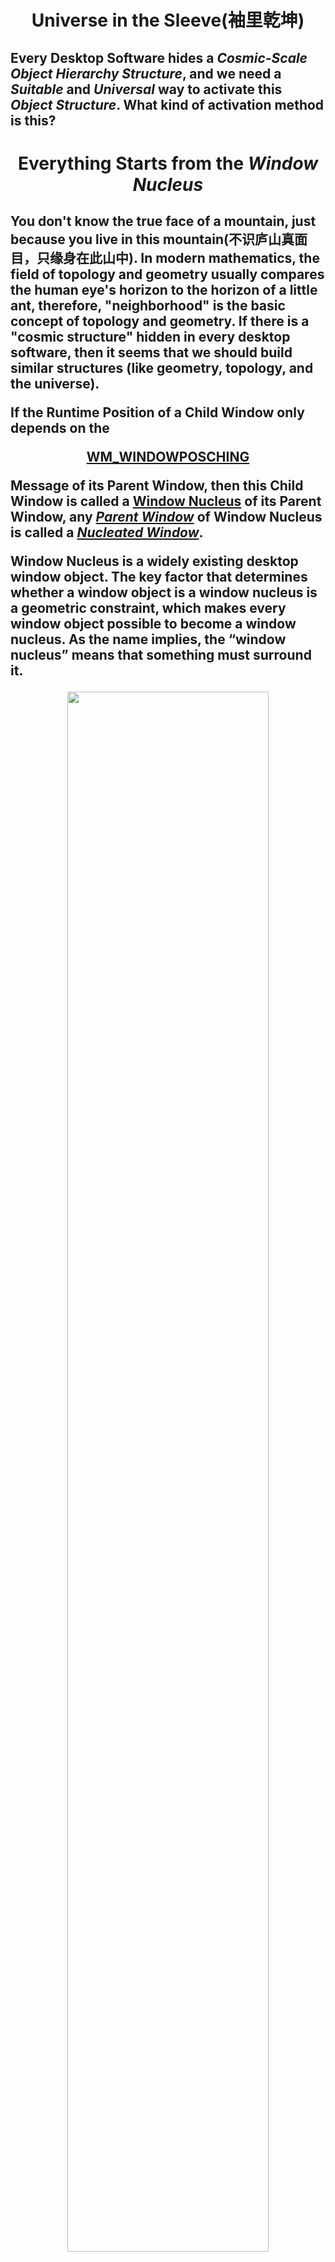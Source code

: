 <h1 align=center>
Universe in the Sleeve(袖里乾坤)
</h1>
<h2>
	Every Desktop Software hides a <i>Cosmic-Scale Object Hierarchy Structure</i>, and we need a <i>Suitable</i> and <i>Universal</i> way to activate this <i>Object Structure</i>. What kind of activation method is this?
</h2>
	
<h1 align=center>
Everything Starts from the <i>Window Nucleus</i>
</h1>
<h2>
<p>You don't know the true face of a mountain, just because you live in this mountain(不识庐山真面目，只缘身在此山中). In modern mathematics, the field of topology and geometry usually compares the human eye's horizon to the horizon of a little ant, therefore, "neighborhood" is the basic concept of topology and geometry. If there is a "cosmic structure" hidden in every desktop software, then it seems that we should build similar structures (like geometry, topology, and the universe).</p>
If the Runtime Position of a  Child Window only depends on the
<p>
<div align=center>

[WM_WINDOWPOSCHING](https://docs.microsoft.com/en-us/windows/win32/winmsg/wm-windowposchanging)
</div>
</p>
<p>
<p>

Message of its Parent Window, then this Child Window is called a [Window Nucleus](https://github.com/TangramDev/.github/blob/main/WinNucleusDef.md) of its Parent Window, any <ins><i>Parent Window</ins></i> of Window Nucleus is called a <ins><i>Nucleated Window</i></ins>.
</p>
<p>Window Nucleus is a widely existing desktop window object. The key factor that determines whether a window object is a window nucleus is a geometric constraint, which makes every window object possible to become a window nucleus. As the name implies, the “window nucleus” means that something must surround it. </p>

<div align=center id="WndNucleus"><img src="https://user-images.githubusercontent.com/26355688/198913804-8c7e198b-71de-4e33-a4d7-60ae0eec4ac2.jpg" width="80%"/></div> 

<p>Every Window Object has the potential to become a "Window nucleus". The discovery of the peripheral world of the Window nucleus allows us to see a new hierarchical structure of the desktop software system. From an astronomical point of view, there are only about 6,000 stars within the human eye's field of vision, which is insignificant compared to the real cosmic scale we see. Similar to the fact that our observable universe contains countless galactic nuclei, every desktop software contains countless window nuclei. If this statement is correct, then we need devices like Hubble and Webb, so that we can clearly understand and see these window nuclei and the surrounds surrounding them. WebRuntime is actually equivalent to a survey telescope like Hubble. When we look at desktop software from the perspective of the universe, WebRuntime allows us to see a cosmic-scale object structure and a brand new Web world. ...</p>

</h2>

<h1 align=center>
Web-Native Duality
</h1>
<h2>
<p>

The <i>Core Idea</i> of [Web Runtime](https://github.com/TangramDev/OpenWebRunTime) is: every <i>Desktop Window Object</i> has both "<i>Native Nature</i>" and "<i>Web Nature</i>", which is very similar to the "<i>Wave-particle duality</i>" in the field of Physics, which we call the "<i>Web-native duality</i>" of <i>Desktop Window Object</i>.
</p>
<p>

The [Web Runtime](https://github.com/TangramDev/OpenWebRunTime) provides developers with a <p align=center>"<i>[Simplest Technical Strategy](https://github.com/TangramDev/.github/blob/main/document/ConvertWinFormandMFCProjecttoBrowserProcess.md)</i>"</p> <ins>to convert an "existing" or "newly created" <i>Desktop Software Project</i> into "<i>Browser Process</i>" of "Chromium Project"</ins>, and then activate the "Web Nature" of the Window Nucleus, thus realizing Web pageization of "Desktop Application Functions", it completely bridges the gap between <i>the Desktop Software</i> and <i>Web Browser</i> and make Web Technology an inherent part of <i>Desktop Software Architecture</i>. 
</p>
</h2>

<h1 align=center>

[How Will Web Runtime Change <i>Desktop Applications</i>](https://github.com/TangramDev/.github/blob/main/document/HowWebRTChangeYourApp.md)?
</h1>
<h2 align=left>
<p>As shown in the figure below, we see a WinForm Application at <i>Design Time</i>:</p>
	
<center>
        <table border="3" cellpadding="3">
            <thead>
                <tr>
                    <th align=center> <strong>WinForm Application at <i>Design Time</strong>
                    <th align=center> <strong>WinForm Application at <i>Run Time</strong>
               </tr>            
	<tbody>
                <tr>
                    <td width="50%">
                     <div align=center id="Form1DesignTime"><img src="https://user-images.githubusercontent.com/26355688/196173217-dfe1d7d1-5ae3-4da4-a455-1462d86ef20b.jpg" width="100%"/></div>   
                    </td>
                    <td width="50%">
		      <div align=center id="Form1Runtime"><img src="https://user-images.githubusercontent.com/26355688/196174538-97d01137-f58c-4a6e-a878-6246824ec7c7.jpg" width="80%"/></div>
                    </td>
            </tbody>	  
        </table>
</center>	
	
<p>
	
When we convert this project into a project that supports [Web Runtime](https://github.com/TangramDev/OpenWebRunTime), we will see <i>any number</i> of <i>Completely Different Runtime Scenarios</i>, as shown in the following figure, which is <ins><i>one of them</i></ins>:</p>

<center>
        <table border="3" cellpadding="3">
            <thead>
                <tr>
                    <th align=center> <strong>WinForm Application at <i>Design Time</strong>
                    <th align=center> <strong>WinForm Application at <i>Run Time</strong>
               </tr>            
	<tbody>
                <tr>
                    <td width="50%">
                     <div align=center id="Form1DesignTime"><img src="https://user-images.githubusercontent.com/26355688/196173217-dfe1d7d1-5ae3-4da4-a455-1462d86ef20b.jpg" width="100%"/></div>   
                    </td>
                    <td width="50%">
		      <div align=center id="dynForm1Runtime"><img src="https://user-images.githubusercontent.com/26355688/197387216-c4e163bb-0385-4973-86ba-df9073522e5a.jpg" width="80%"/></div>
                    </td>
            </tbody>	  
        </table>
</center>

<center>
        <table border="3" cellpadding="3">
            <thead>
                <tr>
                    <th align=center> <strong>Form1 at <i>Run Time</i>(No WebRT Support)</strong>
                    <th align=center> <strong>Form1 at <i>Run time</i>(with WebRT Support)</strong>
               </tr>            
	<tbody>
                <tr>
                    <td width="50%">
                     <div align=center id="Form1DesignTime"><img src="https://user-images.githubusercontent.com/26355688/196174538-97d01137-f58c-4a6e-a878-6246824ec7c7.jpg" width="80%"/></div>   
                    </td>
                    <td width="50%">
		      <div align=center id="dynForm1Runtime"><img src="https://user-images.githubusercontent.com/26355688/197387216-c4e163bb-0385-4973-86ba-df9073522e5a.jpg" width="80%"/></div>
                    </td>
            </tbody>	  
        </table>
</center>

<div align=right>

[More Information ...](https://github.com/TangramDev/.github/blob/main/document/HowWebRTChangeYourApp.md)
</div>

</h1>

<h1 align=center>
Ushering in the Era of the <i>Web-Defining Desktop Window</i>
</h1>
<h2 align=left>
<p>
	
[Web Runtime](https://github.com/TangramDev/OpenWebRunTime) allows developers to use <I>Chromium Tab Pages</I> to organize application contents, each tab page corresponds to an <i>application page</i> and each <i>application page</i> can contain standard web page elements as well as various programmable components (such as .NET Control, MFC CView, etc.). For most Desktop/Web Software Developers, WebRuntime will re-establish their Basic Understanding of <i>Windows Desktop Development</i>.</p>

<div align=center id="TabsPage"><img src="https://user-images.githubusercontent.com/26355688/196898272-858b5d56-6cc9-425a-acb3-bce1f0ee5182.jpg" width="100%" /><br>(Use Chromium Tabs to Organize Application Contents)</div>
	
<p align=left>
	
The [Web Runtime](https://github.com/TangramDev/OpenWebRunTime) believes the <i>Expressive</i>, <i>Comprehensive</i>, and <i>Powerful</i> Desktop Windows are composed by using the traditional Web DOM to describe various programmable objects (COM, .Net controls, Win32 windows, etc.), rather than created through complex code technology. This is the key reason to the conversion of the Main Process of Desktop Software into a Browser Process. Describing as many objects as possible with the Web DOM is the basic principle of Web Runtime.

<p><div align=center id="dynwnd1"><img src="https://user-images.githubusercontent.com/26355688/181908801-0910fdc6-23b6-457e-bf30-76cfc66097d3.gif" width="100%" /><br>(The Era of "Web Page Define Desktop Window")</div>
</p>

<p align=left>Desktop applications are about to usher in the "<i>Web Page Define Desktop Window</i>" era, in this sense, Desktop Web Browser should be the "<i>Smallest Desktop Application</i>". When developers can reinterpret the specific UI presentation of Web pages, the boundaries between <i>Browsers</i> and <i>Desktop Applications</i> completely disappear.</p>
       
<div align=right>

[More Information ...](https://github.com/TangramDev/.github/blob/main/document/readmeex.md)
</div>

<h1 align=center>

[Working with <i>Latest Chromium Project <br/>Source Code</i> and <i>Binary Package</i>](https://github.com/TangramDev/.github/blob/main/document/WorkingwithChromiumSourceCode.md)
</h1>
<h2  align=left>
<p>

[OpenWebRuntime](https://github.com/TangramDev/OpenWebRunTime) can work synchronously with the <i>Latest Version Chromium Project Source Code</i>([Canary](https://github.com/TangramDev/WebRT_Chromium_Canary), [Dev](https://github.com/TangramDev/WebRT_Chromium_Dev), [Beta](https://github.com/TangramDev/WebRT_Chromium_Beta), and [Stable Version](https://github.com/TangramDev/WebRT_Chromium_Stable)), to do this, you need to refer to the 
<div align=center>

[**Building Chromium for Windows**](https://chromium.googlesource.com/chromium/src/+/main/docs/windows_build_instructions.md)</div>

to obtain the source code of the latest full version of the Chromium Project, and to ensure that this version can be compiled correctly so that the compiled results can run properly. The IDE Environment we work here is Visual Studio 2022 17.3.5(requires C++/CLI support).</p>

</h2>
<center>
        <table border="3" cellpadding="3" align=center>
            <thead>
                <tr>
                    <th width="25%"> <strong>Chromium Build</strong>
                    <th width="25%"> <strong>Chromium Src Patch</strong>
                    <th width="25%"> <strong>Binary Package</strong>
                    <th> <strong>Notes</strong>
               </tr>            
	<tbody>
                <tr>
                    <td width="75">
                        <h4 align=center>
				
[Canary](https://github.com/TangramDev/WebRT_Chromium_Canary)
			</h4>
                    </td>
                    <td width="25%">
                        <h3 align=center><p>
			
[**Latest Patch**](https://github.com/TangramDev/WebRT_Chromium_Canary/archive/refs/heads/main.zip)</p>			
		     </h3>
                    </td>
                    <td width="300">
                        <h3 align=center><p>
			
[**Latest Binary Package**](https://github.com/TangramDev/WebRT_Chromium_Canary/releases/download/v109.0.5389.1/webrt_109.0.5392.1.7z)</p>			
		     </h3>
                    </td>
                    <td  align=center>
		        Version: [**109.0.5392.1**](https://github.com/TangramDev/WebRT_Chromium_Canary/releases/tag/v109.0.5392.1)
                    </td>
                <tr>
                    <td width="75">
                        <h4 align=center>
				
[Dev](https://github.com/TangramDev/WebRT_Chromium_Dev)
			</h4>
                    </td>
                    <td width="25%">
                        <h3 align=center><p>
			
[**Latest Patch**](https://github.com/TangramDev/WebRT_Chromium_Dev/archive/refs/heads/main.zip)</p>			
		     </h3>
                    </td>
                    <td width="300">
                        <h3 align=center><p>
			
[**Latest Binary Package**](https://github.com/TangramDev/WebRT_Chromium_Dev/releases/download/v108.0.5359.22/webrt_108.0.5359.23.7z)</p>		
		     </h3>
                    </td>
                    <td  align=center>
		        Version: [**108.0.5359.23**](https://github.com/TangramDev/WebRT_Chromium_Dev/releases/tag/v108.0.5359.22)
                    </td>
		<tr>
                    <td width="75">
                        <h4 align=center>
				
[Beta](https://github.com/TangramDev/WebRT_Chromium_Beta)
			</h4>
                    </td>
                    <td width="25%">
                        <h3 align=center><p>
			
[**Latest Patch**](https://github.com/TangramDev/WebRT_Chromium_Beta/archive/refs/heads/main.zip)</p>			
		     </h3>
                    </td>
		    <td width="300">
                        <h3 align=center><p>
			
[**Latest Binary Package**](https://github.com/TangramDev/WebRT_Chromium_Beta/releases/download/v108.0.5359.24/webrt_108.0.5359.26.7z)</p>
		     </h3>
                    </td>
                    <td  align=center>
		        Version: [**108.0.5359.26**](https://github.com/TangramDev/WebRT_Chromium_Beta/releases/tag/v108.0.5359.24)
                    </td>
                <tr>
                    <td width="75">
                        <h4 align=center>
				
[Stable](https://github.com/TangramDev/WebRT_Chromium_Stable)
			</h4>
                    </td>
                    <td width="25%">
                        <h3 align=center><p>
			
[**Latest Patch**](https://github.com/TangramDev/WebRT_Chromium_Stable/archive/refs/heads/main.zip)</p>			
		     </h3>
                    </td>
                    <td width="300">
                        <h3 align=center><p>
			
[**Latest Binary Package**](https://github.com/TangramDev/WebRT_Chromium_Stable/releases/download/v107.0.5304.72/webrt_107.0.5304.96.7z)</p>		
		     </h3>
                    </td>
                    <td  align=center>
		        Version: [**107.0.5304.96**](https://github.com/TangramDev/WebRT_Chromium_Stable/releases/tag/v107.0.5304.72)
                    </td>
		</tbody>	  
        </table>
</center>
<div align=center>

**(Chromium Src Patch and Web Runtime Binary Package)**</div>

